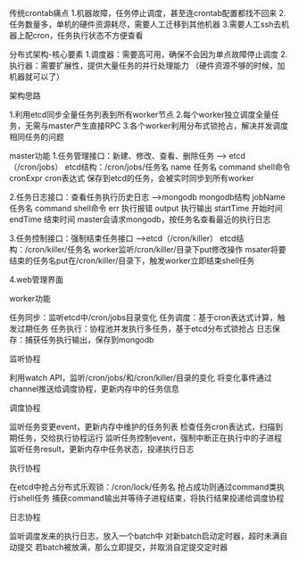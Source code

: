 传统crontab痛点
1.机器故障，任务停止调度，甚至连crontab配置都找不回来
2.任务数量多，单机的硬件资源耗尽，需要人工迁移到其他机器
3.需要人工ssh去机器上配cron，任务执行状态不方便查看

分布式架构-核心要素
1.调度器：需要高可用，确保不会因为单点故障停止调度
2.执行器：需要扩展性，提供大量任务的并行处理能力    （硬件资源不够的时候，加机器就可以了）


架构思路

1.利用etcd同步全量任务列表到所有worker节点
2.每个worker独立调度全量任务，无需与master产生直接RPC
3.各个worker利用分布式锁抢占，解决并发调度相同任务的问题


master功能
1.任务管理接口：新建、修改、查看、删除任务 --> etcd（/cron/jobs）
etcd结构：/cron/jobs/任务名
name 任务名
command shell命令
cronExpr cron表达式
保存到etcd的任务，会被实时同步到所有worker

2.任务日志接口：查看任务执行历史日志 -->mongodb
mongodb结构
jobName 任务名
command shell命令
err 执行报错
output 执行输出
startTime 开始时间
endTime 结束时间
master会请求mongodb，按任务名查看最近的执行日志

3.任务控制接口：强制结束任务接口 -->etcd（/cron/killer）
etcd结构：/cron/killer/任务名
worker监听/cron/killer/目录下put修改操作
msater将要结束的任务名put在/cron/killer/目录下，触发worker立即结束shell任务

4.web管理界面

worker功能

任务同步：监听etcd中/cron/jobs目录变化
任务调度：基于cron表达式计算，触发过期任务
任务执行：协程池并发执行多任务，基于etcd分布式锁抢占
日志保存：捕获任务执行输出，保存到mongodb

监听协程

利用watch API，监听/cron/jobs/和/cron/killer/目录的变化
将变化事件通过channel推送给调度协程，更新内存中的任务信息

调度协程

监听任务变更event，更新内存中维护的任务列表
检查任务cron表达式，扫描到期任务，交给执行协程运行
监听任务控制event，强制中断正在执行中的子进程
监听任务result，更新内存中任务状态，投递执行日志

执行协程

在etcd中抢占分布式乐观锁：/cron/lock/任务名
抢占成功则通过command类执行shell任务
捕获command输出并等待子进程结束，将执行结果投递给调度协程


日志协程

监听调度发来的执行日志，放入一个batch中
对新batch启动定时器，超时未满自动提交
若batch被放满，那么立即提交，并取消自定提交定时器